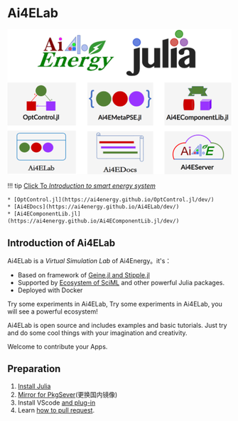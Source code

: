 # Ai4ELab

![图 4](assets/index_picture.png)  

!!! tip
    [Click To *Introduction to smart energy system*](https://ai4energy.github.io/enpo811203/)

    * [OptControl.jl](https://ai4energy.github.io/OptControl.jl/dev/)
    * [Ai4EDocs](https://ai4energy.github.io/Ai4ELab/dev/)
    * [Ai4EComponentLib.jl](https://ai4energy.github.io/Ai4EComponentLib.jl/dev/)

## Introduction of Ai4ELab

Ai4ELab is a *Virtual Simulation Lab* of Ai4Energy。it's：

* Based on framework of [Geine.jl and Stipple.jl](https://www.genieframework.com/)
* Supported by [Ecosystem of SciML](https://sciml.ai/) and other powerful Julia packages.
* Deployed with Docker

Try some experiments in Ai4ELab, Try some experiments in Ai4ELab, you will see a powerful ecosystem!

Ai4ELab is open source and includes examples and basic tutorials. Just try and do some cool things with your imagination and creativity.

Welcome to contribute your Apps.

## Preparation

1. [Install Julia](https://ai4energy.github.io/Ai4EDocs/dev/WorkFlow/julia%E7%9A%84%E5%AE%89%E8%A3%85/)
2. [Mirror for PkgSever](https://ai4energy.github.io/Ai4EDocs/dev/WorkFlow/julia_change_pkgserve/)(更换国内镜像)
3. Install VScode [and plug-in](https://ai4energy.github.io/Ai4EDocs/dev/WorkFlow/vscodePlugin/)
4. Learn [how to pull request](https://ai4energy.github.io/Ai4EDocs/dev/WorkFlow/gitworkflow/).
